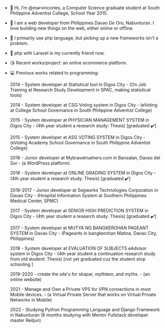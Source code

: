 - 👋 Hi, I’m @marvincortes, a Computer Science graduate student at South Philippine Adventist College, School Year 2015.
- 👀 I am  a web developer from Philippines Davao De Oro, Nabunturan. I love building new things on the web, either online or offline.
- 🌱 I primarily use php language, but picking up a new frameworks isn't a problem.
- 💞️ php with Laravel is my currently friend now.
- 😘 Recent works/project: an online ecommerce platform.
- 💻 Previous works related to programming: 
 
   2014 - System developer at Statistical tool in Digos City  -  (On Job Training at Research Study Development in SPAC, making statistical tools)
   
   2014 - System developer at CSG Voting system in Digos City -  (eVoting at College School Governance in South Philippine Adventist College)
   
   2015 - System developer at PHYSICIAN MANAGEMENT SYSTEM in Digos City  - (4th year student a research study: Thesis) [graduated ✔️]
   
   2015 - System developer at ASG VOTING SYSTEM in Digos City - (eVoting Academy School Governance in South Philippine Adventist College)
   
   2016 - Junior developer at Mybravetruehero.com in Bansalan, Davao del Sur -  (a WordPress platform)
   
   2016 - System developer at ONLINE GRADING SYSTEM in Digos City  -   (4th year student a research study: Thesis) [graduated ✔️]
   
   2016-2017 - Junior developer at Segworks Technologies Corporation in Davao City - (Hospital Information System at Southern Philippines Medical Center, SPMC)
   
   2017 - System developer at SENIOR HIGH PREDICTION SYSTEM in Digos City - (4th year student a research study: Thesis)  [graduated ✔️]
   
   2017 - System developer at MUTYA NG BANGKEROHAN PAGEANT SYSTEM in Davao City - (Pageants in bangkerohan Matina, Davao City, Philippines)
   
   2018 - System developer at EVALUATION OF SUBJECTS eAdvisor system in Digos City - (4th year student a continuation research study from old student: Thesis) [not yet graduated cuz the student stop schooling ]
   
   2019-2020  - create the site's for skapar, mythteor, and myths. - (an online website)
   
   2021 - Manage and Own a Private VPS for VPN connections in most Mobile devices. - (a Virtual Private Server that works on Virtual Private Networks in Mobile)
   
   2022 - Studying Python Programming Language and Django Framework in Nabunturan      (6 months studying with Mentor Fullstack developer master Reiljun)
   
<!---
marvincortes/marvincortes is a ✨ special ✨ repository because its `README.md` (this file) appears on your GitHub profile.
You can click the Preview link to take a look at your changes.
--->
